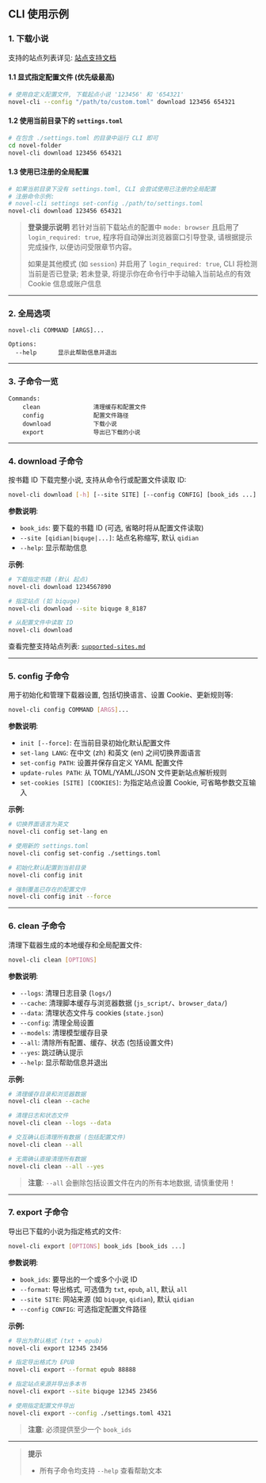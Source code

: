 ## CLI 使用示例

### 1. 下载小说

支持的站点列表详见: [站点支持文档](./4-supported-sites.md)

#### 1.1 显式指定配置文件 (优先级最高)

```bash
# 使用自定义配置文件, 下载起点小说 '123456' 和 '654321'
novel-cli --config "/path/to/custom.toml" download 123456 654321
```

#### 1.2 使用当前目录下的 `settings.toml`

```bash
# 在包含 ./settings.toml 的目录中运行 CLI 即可
cd novel-folder
novel-cli download 123456 654321
```

#### 1.3 使用已注册的全局配置

```bash
# 如果当前目录下没有 settings.toml, CLI 会尝试使用已注册的全局配置
# 注册命令示例:
# novel-cli settings set-config ./path/to/settings.toml
novel-cli download 123456 654321
```

> **登录提示说明**
> 若针对当前下载站点的配置中 `mode: browser` 且启用了 `login_required: true`, 程序将自动弹出浏览器窗口引导登录,
> 请根据提示完成操作, 以便访问受限章节内容。
>
> 如果是其他模式 (如 `session`) 并启用了 `login_required: true`, CLI 将检测当前是否已登录;
> 若未登录, 将提示你在命令行中手动输入当前站点的有效 Cookie 信息或账户信息

---

### 2. 全局选项

```text
novel-cli COMMAND [ARGS]...

Options:
  --help      显示此帮助信息并退出
```

---

### 3. 子命令一览

```text
Commands:
    clean               清理缓存和配置文件
    config              配置文件路径
    download            下载小说
    export              导出已下载的小说
```

---

### 4. download 子命令

按书籍 ID 下载完整小说, 支持从命令行或配置文件读取 ID:

```bash
novel-cli download [-h] [--site SITE] [--config CONFIG] [book_ids ...]
```

**参数说明**:

* `book_ids`: 要下载的书籍 ID (可选, 省略时将从配置文件读取)
* `--site [qidian|biquge|...]`: 站点名称缩写, 默认 `qidian`
* `--help`: 显示帮助信息

**示例**:

```bash
# 下载指定书籍 (默认 起点)
novel-cli download 1234567890

# 指定站点 (如 biquge)
novel-cli download --site biquge 8_8187

# 从配置文件中读取 ID
novel-cli download
```

查看完整支持站点列表: [`supported-sites.md`](./4-supported-sites.md)

---

### 5. config 子命令

用于初始化和管理下载器设置, 包括切换语言、设置 Cookie、更新规则等:

```bash
novel-cli config COMMAND [ARGS]...
```

**参数说明**:

* `init [--force]`: 在当前目录初始化默认配置文件
* `set-lang LANG`: 在中文 (zh) 和英文 (en) 之间切换界面语言
* `set-config PATH`: 设置并保存自定义 YAML 配置文件
* `update-rules PATH`: 从 TOML/YAML/JSON 文件更新站点解析规则
* `set-cookies [SITE] [COOKIES]`: 为指定站点设置 Cookie, 可省略参数交互输入

**示例:**

```bash
# 切换界面语言为英文
novel-cli config set-lang en

# 使用新的 settings.toml
novel-cli config set-config ./settings.toml

# 初始化默认配置到当前目录
novel-cli config init

# 强制覆盖已存在的配置文件
novel-cli config init --force
```

---

### 6. clean 子命令

清理下载器生成的本地缓存和全局配置文件:

```bash
novel-cli clean [OPTIONS]
```

**参数说明**:

* `--logs`: 清理日志目录 (`logs/`)
* `--cache`: 清理脚本缓存与浏览器数据 (`js_script/`、`browser_data/`)
* `--data`: 清理状态文件与 cookies (`state.json`)
* `--config`: 清理全局设置
* `--models`: 清理模型缓存目录
* `--all`: 清除所有配置、缓存、状态 (包括设置文件)
* `--yes`: 跳过确认提示
* `--help`: 显示帮助信息并退出

**示例:**

```bash
# 清理缓存目录和浏览器数据
novel-cli clean --cache

# 清理日志和状态文件
novel-cli clean --logs --data

# 交互确认后清理所有数据 (包括配置文件)
novel-cli clean --all

# 无需确认直接清理所有数据
novel-cli clean --all --yes
```

> **注意**: `--all` 会删除包括设置文件在内的所有本地数据, 请慎重使用！

---

### 7. export 子命令

导出已下载的小说为指定格式的文件:

```bash
novel-cli export [OPTIONS] book_ids [book_ids ...]
```

**参数说明**:

* `book_ids`: 要导出的一个或多个小说 ID
* `--format`: 导出格式, 可选值为 `txt`, `epub`, `all`, 默认 `all`
* `--site SITE`: 网站来源 (如 `biquge`, `qidian`), 默认 `qidian`
* `--config CONFIG`: 可选指定配置文件路径

**示例:**

```bash
# 导出为默认格式 (txt + epub)
novel-cli export 12345 23456

# 指定导出格式为 EPUB
novel-cli export --format epub 88888

# 指定站点来源并导出多本书
novel-cli export --site biquge 12345 23456

# 使用指定配置文件导出
novel-cli export --config ./settings.toml 4321
```

> **注意**: 必须提供至少一个 `book_ids`

---

> **提示**
>
> * 所有子命令均支持 `--help` 查看帮助文本

